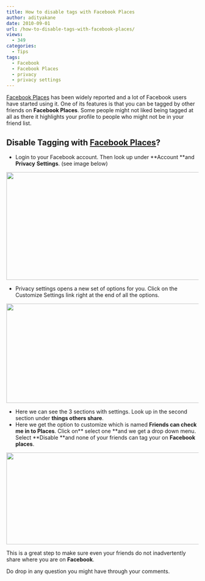 ```yaml
---
title: How to disable tags with Facebook Places
author: adityakane
date: 2010-09-01
url: /how-to-disable-tags-with-facebook-places/
views:
  - 349
categories:
  - Tips
tags:
  - Facebook
  - Facebook Places
  - privacy
  - privacy settings
---
```

<a href="http://www.facebook.com/places/" onclick="_gaq.push(['_trackEvent', 'outbound-article', 'http://www.facebook.com/places/', 'Facebook Places']);" >Facebook Places</a> has been widely reported and a lot of Facebook users have started using it. One of its features is that you can be tagged by other friends on **Facebook Places**. Some people might not liked being tagged at all as there it highlights your profile to people who might not be in your friend list.

## Disable Tagging with <a href="http://www.facebook.com/places/" onclick="_gaq.push(['_trackEvent', 'outbound-article', 'http://www.facebook.com/places/', 'Facebook Places']);" >Facebook Places</a>?

  * Login to your Facebook account. Then look up under **Account **and **Privacy** **Settings**. (see image below)

<a href="http://fbknol.com/how-to-disable-tags-with-facebook-places/facebook_privacy_settings/" onclick="_gaq.push(['_trackEvent', 'outbound-article', 'http://fbknol.com/how-to-disable-tags-with-facebook-places/facebook_privacy_settings/', '']);" rel="attachment wp-att-2338"><img class="alignnone size-full  wp-image-52739" src="http://cdn.devilsworkshop.org/files/2010/08/Facebook_privacy_settings.png" alt="" width="550" height="283" /></a>

  * Privacy settings opens a new set of options for you. Click on the Customize Settings link right at the end of all the options.

<a href="http://fbknol.com/how-to-disable-tags-with-facebook-places/facebook_customize_settings/" onclick="_gaq.push(['_trackEvent', 'outbound-article', 'http://fbknol.com/how-to-disable-tags-with-facebook-places/facebook_customize_settings/', '']);" rel="attachment wp-att-2339"><img class="alignnone size-full wp-image-2339" src="http://cdn.devilsworkshop.org/files/2010/08/Facebook_customize_settings.png" alt="" width="550" height="261" /></a>

  * Here we can see the 3 sections with settings. Look up in the second section under **things others share**.
  * Here we get the option to customize which is named **Friends can check me in to Places**. Click on** select one **and we get a drop down menu. Select **Disable **and none of your friends can tag your on **Facebook places**.

<a href="http://fbknol.com/how-to-disable-tags-with-facebook-places/facebook_places_disabled/" onclick="_gaq.push(['_trackEvent', 'outbound-article', 'http://fbknol.com/how-to-disable-tags-with-facebook-places/facebook_places_disabled/', '']);" rel="attachment wp-att-2340"><img class="alignnone size-full wp-image-2340" src="http://cdn.devilsworkshop.org/files/2010/08/Facebook_places_disabled.png" alt="" width="550" height="241" /></a>

This is a great step to make sure even your friends do not inadvertently share where you are on **Facebook**.

Do drop in any question you might have through your comments.

